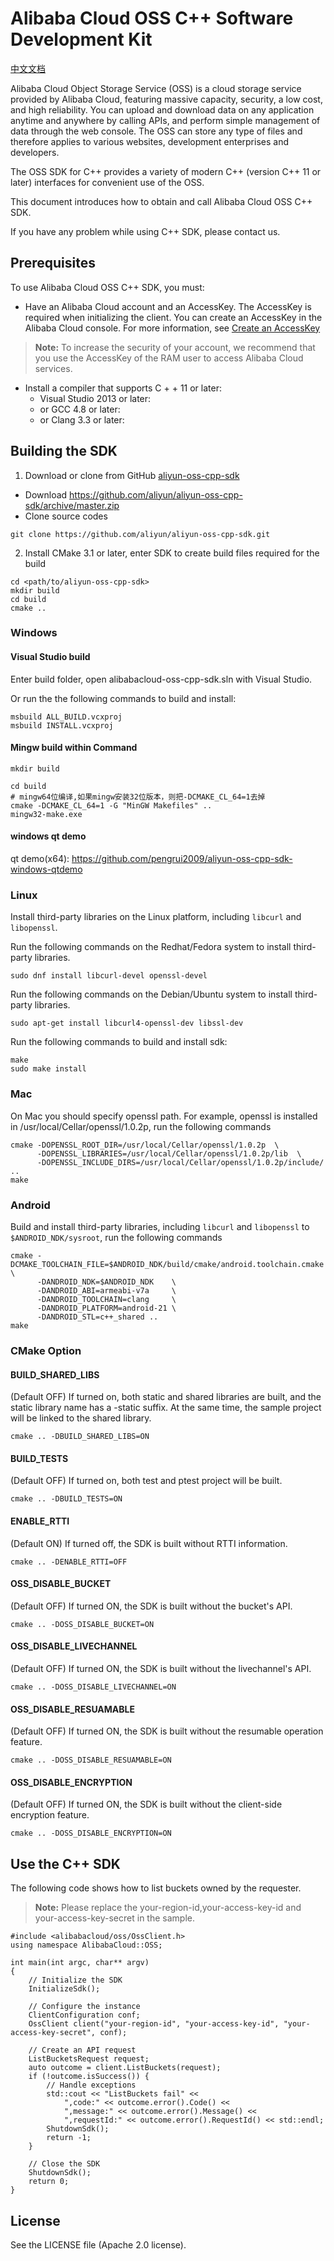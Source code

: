 # Alibaba Cloud OSS C++ Software Development Kit
[中文文档](./README_zh.md)

Alibaba Cloud Object Storage Service (OSS) is a cloud storage service provided by Alibaba Cloud, featuring massive capacity, security, a low cost, and high reliability. You can upload and download data on any application anytime and anywhere by calling APIs, and perform simple management of data through the web console. The OSS can store any type of files and therefore applies to various websites, development enterprises and developers.

The OSS SDK for C++ provides a variety of modern C++ (version C++ 11 or later) interfaces for convenient use of the OSS.

This document introduces how to obtain and call Alibaba Cloud OSS C++ SDK.

If you have any problem while using C++ SDK, please contact us.


## Prerequisites

To use Alibaba Cloud OSS C++ SDK, you must:

* Have an Alibaba Cloud account and an AccessKey. The AccessKey is required when initializing the client. You can create an AccessKey in the Alibaba Cloud console. For more information, see [Create an AccessKey](https://usercenter.console.aliyun.com/?spm=5176.doc52740.2.3.QKZk8w#/manage/ak)

> **Note:** To increase the security of your account, we recommend that you use the AccessKey of the RAM user to access Alibaba Cloud services.


* Install a compiler that supports C + + 11 or later:
	* Visual Studio 2013 or later:
	* or GCC 4.8 or later:
	* or Clang 3.3 or later:

## Building the SDK

1. Download or clone from GitHub [aliyun-oss-cpp-sdk](https://github.com/aliyun/aliyun-oss-cpp-sdk)

* Download https://github.com/aliyun/aliyun-oss-cpp-sdk/archive/master.zip
* Clone source codes

```
git clone https://github.com/aliyun/aliyun-oss-cpp-sdk.git
```

2. Install CMake 3.1 or later, enter SDK to create build files required for the build

```
cd <path/to/aliyun-oss-cpp-sdk>
mkdir build
cd build
cmake ..
```

### Windows

#### Visual Studio build

Enter build folder, open alibabacloud-oss-cpp-sdk.sln with Visual Studio.

Or run the the following commands to build and install:

```
msbuild ALL_BUILD.vcxproj
msbuild INSTALL.vcxproj
```
#### Mingw build within Command

```
mkdir build

cd build
# mingw64位编译,如果mingw安装32位版本，则把-DCMAKE_CL_64=1去掉
cmake -DCMAKE_CL_64=1 -G "MinGW Makefiles" ..
mingw32-make.exe
```

#### windows qt demo

qt demo(x64): https://github.com/pengrui2009/aliyun-oss-cpp-sdk-windows-qtdemo


### Linux

Install third-party libraries on the Linux platform, including `libcurl` and `libopenssl`.

Run the following commands on the Redhat/Fedora system to install third-party libraries.
```
sudo dnf install libcurl-devel openssl-devel
```

Run the following commands on the Debian/Ubuntu system to install third-party libraries.
```
sudo apt-get install libcurl4-openssl-dev libssl-dev
```

Run the following commands to build and install sdk:
```
make
sudo make install
```

### Mac
On Mac you should specify openssl path. For example, openssl is installed in /usr/local/Cellar/openssl/1.0.2p, run the following commands
```
cmake -DOPENSSL_ROOT_DIR=/usr/local/Cellar/openssl/1.0.2p  \
      -DOPENSSL_LIBRARIES=/usr/local/Cellar/openssl/1.0.2p/lib  \
      -DOPENSSL_INCLUDE_DIRS=/usr/local/Cellar/openssl/1.0.2p/include/ ..
make
```

### Android
Build and install third-party libraries, including `libcurl` and `libopenssl` to `$ANDROID_NDK/sysroot`, run the following commands
```
cmake -DCMAKE_TOOLCHAIN_FILE=$ANDROID_NDK/build/cmake/android.toolchain.cmake  \
      -DANDROID_NDK=$ANDROID_NDK    \
      -DANDROID_ABI=armeabi-v7a     \
      -DANDROID_TOOLCHAIN=clang     \
      -DANDROID_PLATFORM=android-21 \
      -DANDROID_STL=c++_shared ..
make
```

### CMake Option

#### BUILD_SHARED_LIBS
(Default OFF) If turned on, both static and shared libraries are built, and the static library name has a -static suffix. At the same time, the sample project will be linked to the shared library.
```
cmake .. -DBUILD_SHARED_LIBS=ON
```

#### BUILD_TESTS
(Default OFF) If turned on, both test and ptest project will be built.
```
cmake .. -DBUILD_TESTS=ON
```

#### ENABLE_RTTI
(Default ON) If turned off, the SDK is built without RTTI information.
```
cmake .. -DENABLE_RTTI=OFF
```

#### OSS_DISABLE_BUCKET
(Default OFF) If turned ON, the SDK is built without the bucket's API.
```
cmake .. -DOSS_DISABLE_BUCKET=ON
```
#### OSS_DISABLE_LIVECHANNEL
(Default OFF) If turned ON, the SDK is built without the livechannel's API.
```
cmake .. -DOSS_DISABLE_LIVECHANNEL=ON
```

#### OSS_DISABLE_RESUAMABLE
(Default OFF) If turned ON, the SDK is built without the resumable operation feature.
```
cmake .. -DOSS_DISABLE_RESUAMABLE=ON
```

#### OSS_DISABLE_ENCRYPTION
(Default OFF) If turned ON, the SDK is built without the client-side encryption feature.
```
cmake .. -DOSS_DISABLE_ENCRYPTION=ON
```

## Use the C++ SDK

The following code shows how to list buckets owned by the requester. 

> **Note:** Please replace the your-region-id,your-access-key-id and your-access-key-secret in the sample.

```
#include <alibabacloud/oss/OssClient.h>
using namespace AlibabaCloud::OSS;

int main(int argc, char** argv)
{
    // Initialize the SDK
    InitializeSdk();

    // Configure the instance
    ClientConfiguration conf;
    OssClient client("your-region-id", "your-access-key-id", "your-access-key-secret", conf);

    // Create an API request
    ListBucketsRequest request;
    auto outcome = client.ListBuckets(request);
    if (!outcome.isSuccess()) {
        // Handle exceptions
        std::cout << "ListBuckets fail" <<
            ",code:" << outcome.error().Code() <<
            ",message:" << outcome.error().Message() <<
            ",requestId:" << outcome.error().RequestId() << std::endl;
        ShutdownSdk();
        return -1;
    }

    // Close the SDK
    ShutdownSdk();
    return 0;
}
```

## License
See the LICENSE file (Apache 2.0 license).




